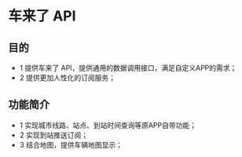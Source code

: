 # 车来了 API
## 目的
* 1 提供车来了 API，提供通用的数据调用接口，满足自定义APP的需求；
* 2 提供更加人性化的订阅服务；

## 功能简介
* 1 实现城市线路、站点、到站时间查询等原APP自带功能；
* 2 实现到站推送订阅；
* 3 结合地图，提供车辆地图显示；



